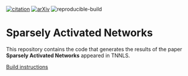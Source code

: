 [![citation](http://img.shields.io/badge/Citation-0091FF.svg)](https://scholar.google.com/scholar?q=Sparsely%20Activated%20Networks.%20arXiv%202020)
[![arXiv](http://img.shields.io/badge/cs.LG-arXiv%3A1907.06592-B31B1B.svg)](https://arxiv.org/abs/1907.06592)
![reproducible-build](https://github.com/pbizopoulos/sparsely-activated-networks/workflows/reproducible-build/badge.svg)

# Sparsely Activated Networks
This repository contains the code that generates the results of the paper **Sparsely Activated Networks** appeared in TNNLS.

[Build instructions](https://pbizopoulos.github.io/reconciler-a-workflow-for-certifying-computational-research-reproducibility/build_instructions.txt)
